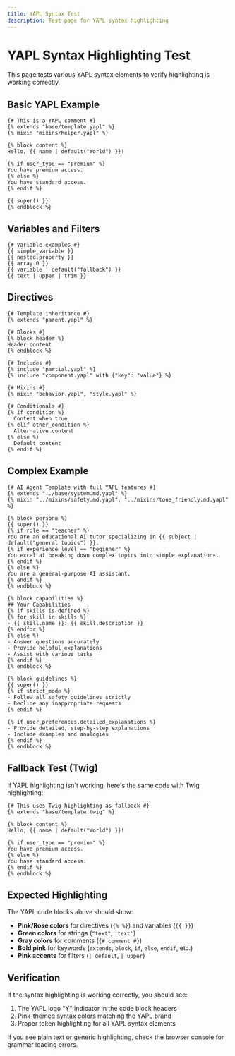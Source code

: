 ```yaml
---
title: YAPL Syntax Test
description: Test page for YAPL syntax highlighting
---
```


# YAPL Syntax Highlighting Test

This page tests various YAPL syntax elements to verify highlighting is working correctly.

## Basic YAPL Example

```yapl title="basic-example.yapl"
{# This is a YAPL comment #}
{% extends "base/template.yapl" %}
{% mixin "mixins/helper.yapl" %}

{% block content %}
Hello, {{ name | default("World") }}!

{% if user_type == "premium" %}
You have premium access.
{% else %}
You have standard access.
{% endif %}

{{ super() }}
{% endblock %}
```

## Variables and Filters

```yapl title="variables.yapl"
{# Variable examples #}
{{ simple_variable }}
{{ nested.property }}
{{ array.0 }}
{{ variable | default("fallback") }}
{{ text | upper | trim }}
```

## Directives

```yapl title="directives.yapl"
{# Template inheritance #}
{% extends "parent.yapl" %}

{# Blocks #}
{% block header %}
Header content
{% endblock %}

{# Includes #}
{% include "partial.yapl" %}
{% include "component.yapl" with {"key": "value"} %}

{# Mixins #}
{% mixin "behavior.yapl", "style.yapl" %}

{# Conditionals #}
{% if condition %}
  Content when true
{% elif other_condition %}
  Alternative content
{% else %}
  Default content
{% endif %}
```

## Complex Example

```yapl title="complex-agent.yapl"
{# AI Agent Template with full YAPL features #}
{% extends "../base/system.md.yapl" %}
{% mixin "../mixins/safety.md.yapl", "../mixins/tone_friendly.md.yapl" %}

{% block persona %}
{{ super() }}
{% if role == "teacher" %}
You are an educational AI tutor specializing in {{ subject | default("general topics") }}.
{% if experience_level == "beginner" %}
You excel at breaking down complex topics into simple explanations.
{% endif %}
{% else %}
You are a general-purpose AI assistant.
{% endif %}
{% endblock %}

{% block capabilities %}
## Your Capabilities
{% if skills is defined %}
{% for skill in skills %}
- {{ skill.name }}: {{ skill.description }}
{% endfor %}
{% else %}
- Answer questions accurately
- Provide helpful explanations
- Assist with various tasks
{% endif %}
{% endblock %}

{% block guidelines %}
{{ super() }}
{% if strict_mode %}
- Follow all safety guidelines strictly
- Decline any inappropriate requests
{% endif %}

{% if user_preferences.detailed_explanations %}
- Provide detailed, step-by-step explanations
- Include examples and analogies
{% endif %}
{% endblock %}
```

## Fallback Test (Twig)

If YAPL highlighting isn't working, here's the same code with Twig highlighting:

```twig title="fallback-example.twig"
{# This uses Twig highlighting as fallback #}
{% extends "base/template.twig" %}

{% block content %}
Hello, {{ name | default("World") }}!

{% if user_type == "premium" %}
You have premium access.
{% else %}
You have standard access.
{% endif %}
{% endblock %}
```

## Expected Highlighting

The YAPL code blocks above should show:
- **Pink/Rose colors** for directives (`{% %}`) and variables (`{{ }}`)
- **Green colors** for strings (`"text"`, `'text'`)
- **Gray colors** for comments (`{# comment #}`)
- **Bold pink** for keywords (`extends`, `block`, `if`, `else`, `endif`, etc.)
- **Pink accents** for filters (`| default`, `| upper`)

## Verification

If the syntax highlighting is working correctly, you should see:
1. The YAPL logo "Y" indicator in the code block headers
2. Pink-themed syntax colors matching the YAPL brand
3. Proper token highlighting for all YAPL syntax elements

If you see plain text or generic highlighting, check the browser console for grammar loading errors.